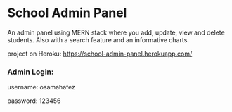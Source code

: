 # School Admin Panel

An admin panel using MERN stack where you add, update, view and delete students. Also with a search feature and an informative charts.

project on Heroku: https://school-admin-panel.herokuapp.com/

### Admin Login: 

username: osamahafez

password: 123456